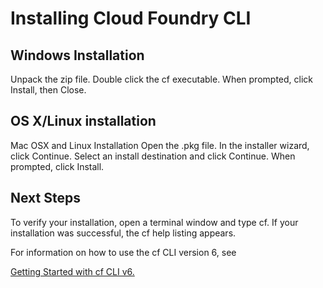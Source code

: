 <h1>Installing Cloud Foundry CLI</h1>

<h2>Windows Installation</h2>

Unpack the zip file.
Double click the cf executable.
When prompted, click Install, then Close.

<h2>OS X/Linux installation</h2>

Mac OSX and Linux Installation
Open the .pkg file.
In the installer wizard, click Continue.
Select an install destination and click Continue.
When prompted, click Install.

<h2>Next Steps</h2>

To verify your installation, open a terminal window and type cf. If your installation was successful, the cf help listing appears.

For information on how to use the cf CLI version 6, see 

<a href="http://docs.cloudfoundry.org/devguide/installcf/whats-new-v6.html">Getting Started with cf CLI v6.</a>